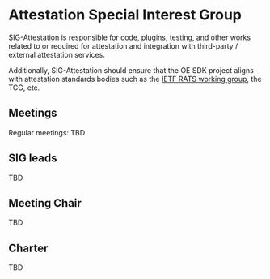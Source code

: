 Attestation Special Interest Group
==================================

SIG-Attestation is responsible for code, plugins, testing, and other works
related to or required for attestation and integration with third-party /
external attestation services.

Additionally, SIG-Attestation should ensure that the OE SDK project aligns with
attestation standards bodies such as the
[IETF RATS working group](https://tools.ietf.org/wg/rats/), the TCG, etc.

Meetings
--------

Regular meetings: TBD

SIG leads
---------

TBD

Meeting Chair
-------------

TBD

Charter
-------

TBD
